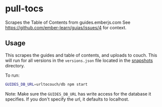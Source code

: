 # pull-tocs

Scrapes the Table of Contents from guides.emberjs.com
See https://github.com/ember-learn/guias/issues/4 for context.

## Usage

This scrapes the guides and table of contents, and uploads to couch.
This will run for all versions in the `versions.json` file located
in the [snapshots] directory.

To run:

```sh
GUIDES_DB_URL=urltocouch/db npm start
```

Note: Make sure the `GUIDES_DB_URL` has write access for the database it specifies.
If you don't specify the url, it defaults to localhost.

[snapshots]: https://github.com/emberjs/guides.emberjs.com/tree/master/snapshots
